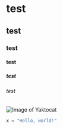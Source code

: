 # test
## test
### test
#### test
##### test
###### test

![Image of Yaktocat](https://octodex.github.com/images/yaktocat.png)

``` python
x = "Hello, world!"
```
